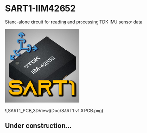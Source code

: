 # SART1-IIM42652
Stand-alone circuit for reading and processing TDK IMU sensor data

![SART1Symbol](Doc/SART1-Configurator_Icon.png)

![SART1_PCB_3DView](Doc/SART1 v1.0 PCB.png)

## Under construction...
